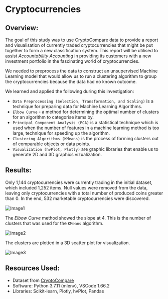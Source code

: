 # Cryptocurrencies

## Overview:

The goal of this study was to use CryptoCompare data to provide a report and visualisation of currently traded cryptocurrencies that might be put together to form a new classification system. This report will be utilised to assist *Accountability Accounting* in providing its customers with a new investment portfolio in the fascinating world of cryptocurrencies.

We needed to preprocess the data to construct an unsupervised Machine Learning model that would allow us to run a clustering algorithm to group the cryptocurrencies because the data had no known outcome.

We learned and applied the following during this investigation:

* `Data Preprocessing (Selection, Transformation, and Scaling)` is a technique for preparing data for Machine Learning Algorithms.
* `Elbow Curve` - a method for determining the optimal number of clusters for an algorithm to categorise items by.
* `Principal Component Analysis (PCA)` is a statistical technique which is used when the number of features in a machine learning method is too large,  technique for speeding up the algorithm.
* `Clustering Algorithms (KMeans)` is the process of forming clusters out of comparable objects or data points.
* `Visualization (hvPlot, Plotly)` are graphic libraries that enable us to generate 2D and 3D graphics vizualization.

## Results:

Only 1,144 cryptocurrencies were currently trading in the initial dataset, which included 1,252 items. Null values were removed from the data, leaving only cryptocurrencies with a total number of produced coins greater than 0. In the end, 532 marketable cryptocurrencies were discovered.

![Image1](../Images/Image1.png)

The *Elbow Curve* method showed the slope at 4. This is the number of clusters that was used for the `KMeans` algorithm.

![Image2](../Images/Image2.png)

The clusters are plotted in a 3D scatter plot for visualization.

![Image3](../Images/Image3.png)

## Resources Used:
* Dataset from [CryptoCompare](../Resources/cryto_data.csv)
* Software: Python 3.7.11 (mlenv), VSCode 1.66.2
* Libraries: Scikit-learn, Plotly, hvPlot, Pandas